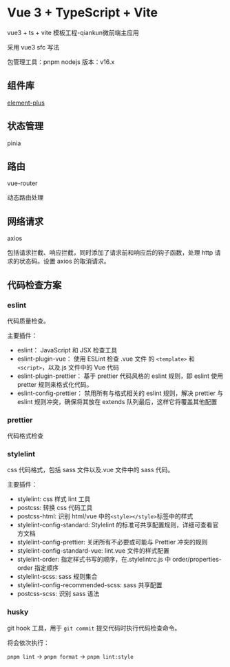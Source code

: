 # Vue 3 + TypeScript + Vite

vue3 + ts + vite 模板工程-qiankun微前端主应用

采用 vue3 sfc 写法

包管理工具：pnpm nodejs 版本：v16.x

## 组件库

[element-plus](https://element-plus.org/)

## 状态管理

pinia

## 路由

vue-router

动态路由处理

## 网络请求

axios

包括请求拦截、响应拦截，同时添加了请求前和响应后的钩子函数，处理 http 请求的状态码。设置 axios 的取消请求。

## 代码检查方案

### eslint

代码质量检查。

主要插件：

- eslint： JavaScript 和 JSX 检查工具
- eslint-plugin-vue： 使用 ESLint 检查 .vue 文件 的 `<template>` 和 `<script>`，以及.js 文件中的 Vue 代码
- eslint-plugin-prettier： 基于 prettier 代码风格的 eslint 规则，即 eslint 使用 pretter 规则来格式化代码。
- eslint-config-prettier： 禁用所有与格式相关的 eslint 规则，解决 prettier 与 eslint 规则冲突，确保将其放在 extends 队列最后，这样它将覆盖其他配置

### prettier

代码格式检查

### stylelint

css 代码格式，包括 sass 文件以及.vue 文件中的 sass 代码。

主要插件：

- stylelint: css 样式 lint 工具
- postcss: 转换 css 代码工具
- postcss-html: 识别 html/vue 中的`<style></style>`标签中的样式
- stylelint-config-standard: Stylelint 的标准可共享配置规则，详细可查看官方文档
- stylelint-config-prettier: 关闭所有不必要或可能与 Prettier 冲突的规则
- stylelint-config-standard-vue: lint.vue 文件的样式配置
- stylelint-order: 指定样式书写的顺序，在.stylelintrc.js 中 order/properties-order 指定顺序
- stylelint-scss: sass 规则集合
- stylelint-config-recommended-scss: sass 共享配置
- postcss-scss: 识别 sass 语法

### husky

git hook 工具，用于 `git commit` 提交代码时执行代码检查命令。

将会依次执行：

`pnpm lint` -> `pnpm format` -> `pnpm lint:style`
